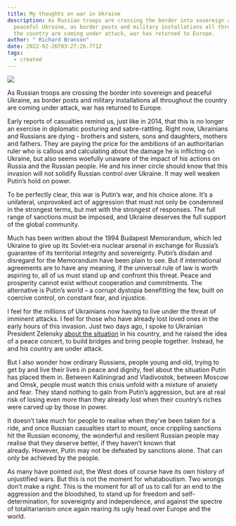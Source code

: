 ```yaml
---
title: My thoughts on war in Ukraine
description: As Russian troops are crossing the border into sovereign and
  peaceful Ukraine, as border posts and military installations all throughout
  the country are coming under attack, war has returned to Europe.
author: " Richard Branson"
date: 2022-02-26T03:27:26.771Z
tags:
  - created
---
```

![](/static/img/branson-richard_2016_side-pensive-sky.jpeg)

As Russian troops are crossing the border into sovereign and peaceful Ukraine, as border posts and military installations all throughout the country are coming under attack, war has returned to Europe. 

Early reports of casualties remind us, just like in 2014, that this is no longer an exercise in diplomatic posturing and sabre-rattling. Right now, Ukrainians and Russians are dying - brothers and sisters, sons and daughters, mothers and fathers. They are paying the price for the ambitions of an authoritarian ruler who is callous and calculating about the damage he is inflicting on Ukraine, but also seems woefully unaware of the impact of his actions on Russia and the Russian people. He and his inner circle should know that this invasion will not solidify Russian control over Ukraine. It may well weaken Putin’s hold on power.

To be perfectly clear, this war is Putin’s war, and his choice alone. It’s a unilateral, unprovoked act of aggression that must not only be condemned in the strongest terms, but met with the strongest of responses. The full range of sanctions must be imposed, and Ukraine deserves the full support of the global community.

Much has been written about the 1994 Budapest Memorandum, which led Ukraine to give up its Soviet-era nuclear arsenal in exchange for Russia’s guarantee of its territorial integrity and sovereignty. Putin’s disdain and disregard for the Memorandum have been plain to see. But if international agreements are to have any meaning, if the universal rule of law is worth aspiring to, all of us must stand up and confront this threat. Peace and prosperity cannot exist without cooperation and commitments. The alternative is Putin’s world – a corrupt dystopia benefitting the few, built on coercive control, on constant fear, and injustice. 

I feel for the millions of Ukrainians now having to live under the threat of imminent attacks. I feel for those who have already lost loved ones in the early hours of this invasion. Just two days ago, I spoke to Ukrainian President Zelensky [about the situation](https://www.virgin.com/branson-family/richard-branson-blog/defending-the-rule-of-law) in his country, and he raised the idea of a peace concert, to build bridges and bring people together. Instead, he and his country are under attack.

But I also wonder how ordinary Russians, people young and old, trying to get by and live their lives in peace and dignity, feel about the situation Putin has placed them in. Between Kaliningrad and Vladivostok, between Moscow and Omsk, people must watch this crisis unfold with a mixture of anxiety and fear. They stand nothing to gain from Putin’s aggression, but are at real risk of losing even more than they already lost when their country’s riches were carved up by those in power.

It doesn’t take much for people to realise when they’ve been taken for a ride, and once Russian casualties start to mount, once crippling sanctions hit the Russian economy, the wonderful and resilient Russian people may realise that they deserve better, if they haven’t known that already. However, Putin may not be defeated by sanctions alone. That can only be achieved by the people.

As many have pointed out, the West does of course have its own history of unjustified wars. But this is not the moment for whataboutism. Two wrongs don’t make a right. This is the moment for all of us to call for an end to the aggression and the bloodshed, to stand up for freedom and self-determination, for sovereignty and independence, and against the spectre of totalitarianism once again rearing its ugly head over Europe and the world.
